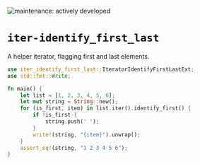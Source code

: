 ![maintenance: actively developed](https://img.shields.io/badge/maintenance-actively--developed-brightgreen.svg)

# `iter-identify_first_last`

A helper iterator, flagging first and last elements.

```rust
use iter_identify_first_last::IteratorIdentifyFirstLastExt;
use std::fmt::Write;

fn main() {
    let list = [1, 2, 3, 4, 5, 6];
    let mut string = String::new();
    for (is_first, item) in list.iter().identify_first() {
        if !is_first {
            string.push(' ');
        }
        write!(string, "{item}").unwrap();
    }
    assert_eq!(string, "1 2 3 4 5 6");
}
```
